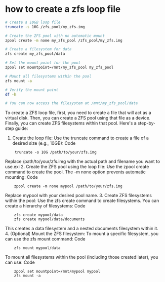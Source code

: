 # how to create a zfs loop file

```bash
# Create a 10GB loop file
truncate -s 10G /zfs_pool/my_zfs.img

# Create the ZFS pool with no automatic mount
zpool create -m none my_zfs_pool /zfs_pool/my_zfs.img

# Create a filesystem for data
zfs create my_zfs_pool/data

# Set the mount point for the pool
zpool set mountpoint=/mnt/my_zfs_pool my_zfs_pool

# Mount all filesystems within the pool
zfs mount -a

# Verify the mount point
df -h

# You can now access the filesystem at /mnt/my_zfs_pool/data
```

To create a ZFS loop file, first, you need to create a file that will act as a virtual disk. Then, you can create a ZFS pool using that file as a device. Finally, you can create ZFS filesystems within that pool.
Here's a step-by-step guide:

1. Create the loop file:
Use the truncate command to create a file of a desired size (e.g., 10GB):
Code

        truncate -s 10G /path/to/your/zfs.img

Replace /path/to/your/zfs.img with the actual path and filename you want to use.exi
2. Create the ZFS pool using the loop file:
Use the zpool create command to create the pool. The -m none option prevents automatic mounting:
Code

        zpool create -m none mypool /path/to/your/zfs.img
Replace mypool with your desired pool name.
3. Create ZFS filesystems within the pool:
Use the zfs create command to create filesystems. You can create a hierarchy of filesystems:
Code

        zfs create mypool/data
        zfs create mypool/data/documents
This creates a data filesystem and a nested documents filesystem within it.
4. (Optional) Mount the ZFS filesystem:
To mount a specific filesystem, you can use the zfs mount command:
Code

        zfs mount mypool/data
To mount all filesystems within the pool (including those created later), you can use:
Code

        zpool set mountpoint=/mnt/mypool mypool
        zfs mount -a

